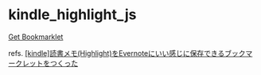 kindle_highlight_js
===================

[Get Bookmarklet](http://hilotter.github.io/kindle_highlight_js/)

refs. [[kindle]読書メモ(Highlight)をEvernoteにいい感じに保存できるブックマークレットをつくった](http://blog.hello-world.jp.net/javascript/2564/)
